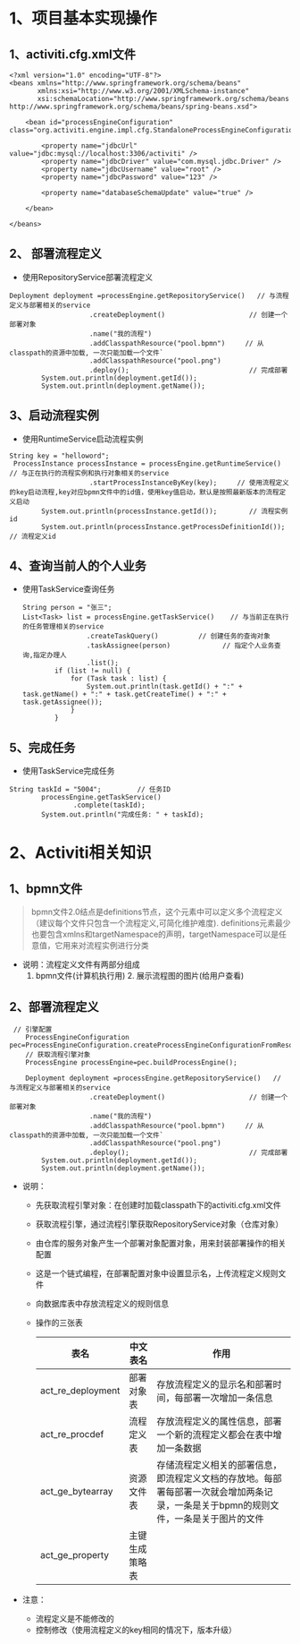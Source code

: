 #	1、项目基本实现操作

## 1、activiti.cfg.xml文件

```
<?xml version="1.0" encoding="UTF-8"?>
<beans xmlns="http://www.springframework.org/schema/beans"
       xmlns:xsi="http://www.w3.org/2001/XMLSchema-instance"
       xsi:schemaLocation="http://www.springframework.org/schema/beans   http://www.springframework.org/schema/beans/spring-beans.xsd">

    <bean id="processEngineConfiguration" class="org.activiti.engine.impl.cfg.StandaloneProcessEngineConfiguration">

        <property name="jdbcUrl" value="jdbc:mysql://localhost:3306/activiti" />
        <property name="jdbcDriver" value="com.mysql.jdbc.Driver" />
        <property name="jdbcUsername" value="root" />
        <property name="jdbcPassword" value="123" />

        <property name="databaseSchemaUpdate" value="true" />

    </bean>

</beans>
```

## 2、 部署流程定义

- 使用RepositoryService部署流程定义

```
Deployment deployment =processEngine.getRepositoryService()   // 与流程定义与部署相关的service
                  	.createDeployment()             		// 创建一个部署对象
                    .name("我的流程")
                    .addClasspathResource("pool.bpmn")     // 从classpath的资源中加载, 一次只能加载一个文件`
                    .addClasspathResource("pool.png")
                    .deploy();                      		// 完成部署
        System.out.println(deployment.getId());
        System.out.println(deployment.getName());
```

## 3、启动流程实例

- 使用RuntimeService启动流程实例

```
String key = "helloword";
 ProcessInstance processInstance = processEngine.getRuntimeService()       // 与正在执行的流程实例和执行对象相关的service
          			.startProcessInstanceByKey(key);     // 使用流程定义的key启动流程,key对应bpmn文件中的id值，使用key值启动，默认是按照最新版本的流程定义启动
        System.out.println(processInstance.getId());        // 流程实例id
        System.out.println(processInstance.getProcessDefinitionId());        // 流程定义id
```

## 4、查询当前人的个人业务

- 使用TaskService查询任务

  ```
  String person = "张三";
  List<Task> list = processEngine.getTaskService()    // 与当前正在执行的任务管理相关的service
                  .createTaskQuery()          // 创建任务的查询对象
                  .taskAssignee(person)             // 指定个人业务查询,指定办理人
                  .list();
          if (list != null) {
              for (Task task : list) {
                  System.out.println(task.getId() + ":" + task.getName() + ":" + task.getCreateTime() + ":" + task.getAssignee());
              }
          }
  ```

## 5、完成任务

- 使用TaskService完成任务

```
String taskId = "5004";			// 任务ID
        processEngine.getTaskService()
                .complete(taskId);
        System.out.println("完成任务: " + taskId);
```



#	2、Activiti相关知识

##	1、bpmn文件

> ​	bpmn文件2.0结点是definitions节点，这个元素中可以定义多个流程定义（建议每个文件只包含一个流程定义,可简化维护难度). definitions元素最少也要包含xmlns和targetNamespace的声明，targetNamespace可以是任意值，它用来对流程实例进行分类

- 说明：流程定义文件有两部分组成
    1.	bpmn文件(计算机执行用)
      2.	展示流程图的图片(给用户查看)



##	2、部署流程定义

```
 // 引擎配置
    ProcessEngineConfiguration pec=ProcessEngineConfiguration.createProcessEngineConfigurationFromResource("activiti.cfg.xml");
    // 获取流程引擎对象
    ProcessEngine processEngine=pec.buildProcessEngine();
    
    Deployment deployment =processEngine.getRepositoryService()   // 与流程定义与部署相关的service
                  	.createDeployment()             		// 创建一个部署对象
                    .name("我的流程")
                    .addClasspathResource("pool.bpmn")     // 从classpath的资源中加载, 一次只能加载一个文件`
                    .addClasspathResource("pool.png")
                    .deploy();                      		// 完成部署
        System.out.println(deployment.getId());
        System.out.println(deployment.getName());
```



- 说明：

  - 先获取流程引擎对象：在创建时加载classpath下的activiti.cfg.xml文件

  - 获取流程引擎，通过流程引擎获取RepositoryService对象（仓库对象）

  - 由仓库的服务对象产生一个部署对象配置对象，用来封装部署操作的相关配置

  - 这是一个链式编程，在部署配置对象中设置显示名，上传流程定义规则文件

  - 向数据库表中存放流程定义的规则信息

  - 操作的三张表

    | 表名                | 中文表名    | 作用                                       |
    | ----------------- | ------- | ---------------------------------------- |
    | act_re_deployment | 部署对象表   | 存放流程定义的显示名和部署时间，每部署一次增加一条信息              |
    | act_re_procdef    | 流程定义表   | 存放流程定义的属性信息，部署一个新的流程定义都会在表中增加一条数据        |
    | act_ge_bytearray  | 资源文件表   | 存储流程定义相关的部署信息，即流程定义文档的存放地。每部署每部署一次就会增加两条记录，一条是关于bpmn的规则文件，一条是关于图片的文件 |
    | act_ge_property   | 主键生成策略表 |                                          |

- 注意：

  - 流程定义是不能修改的
  - 控制修改（使用流程定义的key相同的情况下，版本升级）